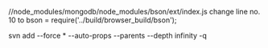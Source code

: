 

//node_modules/mongodb/node_modules/bson/ext/index.js  change line no. 10 to   bson = require('../build/browser_build/bson');  


svn add --force * --auto-props --parents --depth infinity -q
